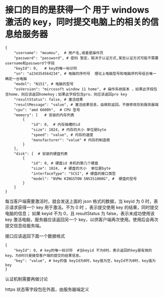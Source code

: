 # 接口的目的是获得一个 用于 windows 激活的 key，同时提交电脑上的相关的信息给服务器

```
{
    "username": "moumou",  # 用户名,或者是操作员
    "password": "password", # 密码 暂定，取决于认证方式,某些认证方式可能不需要username和password个字段
    "keyId": 0,   # key的唯一标识符
    "sn": "a234354564234", # 电脑的序列号  理论上电脑型号和电脑序列号组合唯一确定一台电脑
    "model": "N151", # 电脑的型号
    "osVersion": "mircosoft window 11 home", # 操作系统版本 ，如果此字段包含home，则应该返回homekey；如果此字段包含pro，则应该返回pro key
    "resultStatus": false, # 激活结果
    "resultMessage": "value", # 激活结果信息，由微软返回，不做修改存到服务器端
    "cpu": "amd 6600h",  # CPU 型号
    "memory": [   # 安装的内存列表
        {
            "id": 0,  # 内存插槽的id
            "size": 1024, # 内存的大小 单位是byte
            "speed": "value", # 内存的速度
            "manufacturer": "value" # 内存的制造商
        }
    ],
    "disk": [  # 安装的硬盘列表
        {
            "id": 0, # 硬盘id 本机的第几个硬盘
            "size": 1024,  # 硬盘的大小  单位是byte
            "interfaceType": "SCSI", # 硬盘的接口类型
            "model": "NVMe KINGSTON SNV2S1000G", #  硬盘的型号
        }
    ]
}
```

每当客户端需要激活时，就会发送上面的 json 格式的数据，当 keyid 为 0 时，表示请求获得一个 key 用于激活。不为 0 时 ，表示提交使用 key 的结果，同时提交电脑的信息；
如果 keyid 不为 0，且 resultStatus 为 false，表示未成功使用该 key 激活电脑，服务器应该返回另一个 key，以供客户端再次使用。使用后会再次提交信息给服务端。

接口应该返回下面一个数据格式

```
{
	"keyId": 0, # key的唯一标识符  #当keyid 不为0时，表示返回的key是有效的key。为0时只是接受客户端的提交的结果信息。
	"key": "value", # key的值 keyId为0时，key值为空，keyId不为0时，key值为key
}
```

认证机制需要再做讨论

https 状态等字段包在外面，由服务器端定义
